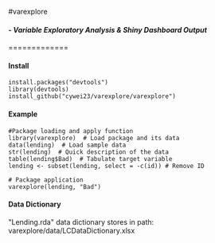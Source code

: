 #varexplore 
#### *- Variable Exploratory Analysis & Shiny Dashboard Output* 
=============

#### Install
```
install.packages("devtools")
library(devtools)
install_github("cywei23/varexplore/varexplore")
```
#### Example
```eval_rst
#Package loading and apply function
library(varexplore)  # Load package and its data
data(lending)  # Load sample data
str(lending)  # Quick description of the data
table(lending$Bad)  # Tabulate target variable
lending <- subset(lending, select = -c(id)) # Remove ID

# Package application
varexplore(lending, "Bad")
```

#### Data Dictionary
"Lending.rda" data dictionary stores in path: varexplore/data/LCDataDictionary.xlsx
